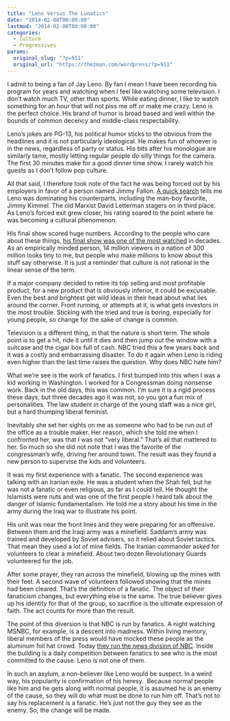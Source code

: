 ```yaml
---
title: "Leno Versus The Lunatics"
date: "2014-02-08T00:00:00"
lastmod: "2014-02-08T00:00:00"
categories:
  - Culture
  - Progressives
params:
  original_slug: "?p=911"
  original_url: "https://thezman.com/wordpress/?p=911"
---
```


I admit to being a fan of Jay Leno. By fan I mean I have been recording
his program for years and watching when I feel like watching some
television. I don’t watch much TV, other than sports. While eating
dinner, I like to watch something for an hour that will not piss me off
or make me crazy. Leno is the perfect choice. His brand of humor is
broad based and well within the bounds of common decency and
middle-class respectability.

Leno’s jokes are PG-13, his political humor sticks to the obvious from
the headlines and it is not particularly ideological. He makes fun of
whoever is in the news, regardless of party or status. His bits after
his monologue are similarly tame, mostly letting regular people do silly
things for the camera. The first 30 minutes make for a good dinner time
show. I rarely watch his guests as I don’t follow pop culture.

All that said, I therefore took note of the fact he was being forced out
by his employers in favor of a person named Jimmy Fallon. [A quick
search](http://variety.com/2013/tv/news/nbcs-rising-leno-dominates-over-kimmel-and-letterman-1200524505/)
tells me Leno was dominating his counterparts, including the man-boy
favorite, Jimmy Kimmel. The old Marxist David Letterman stagers on in
third place. As Leno’s forced exit grew closer, his rating soared to the
point where he was becoming a cultural phenomenon.

His final show scored huge numbers. According to the people who care
about these things, [his final show was one of the most
watched](http://www.deadline.com/2014/02/jay-lenos-tonight-show-farewell-ratiings-jimmy-fallon-best-ever-result/)
in decades. As an empirically minded person, 14 million viewers in a
nation of 300 million looks tiny to me, but people who make millions to
know about this stuff say otherwise. It is just a reminder that culture
is not rational in the linear sense of the term.

If a major company decided to retire its top selling and most profitable
product, for a new product that is obviously inferior, it could be
excusable. Even the best and brightest get wild ideas in their head
about what lies around the corner. Front running, or attempts at it, is
what gets investors in the most trouble. Sticking with the tried and
true is boring, especially for young people, so change for the sake of
change is common.

Television is a different thing, in that the nature is short term. The
whole point is to get a hit, ride it until it dies and then jump out the
window with a suitcase and the cigar box full of cash. NBC tried this a
few years back and it was a costly and embarrassing disaster. To do it
again when Leno is riding even higher than the last time raises the
question. Why does NBC hate him?

What we’re see is the work of fanatics. I first bumped into this when I
was a kid working in Washington. I worked for a Congressman doing
nonsense work. Back in the old days, this was common. I’m sure it is a
rigid process these days, but three decades ago it was not, so you got a
fun mix of personalities. The law student in charge of the young staff
was a nice girl, but a hard thumping liberal feminist.

Inevitably she set her sights on me as someone who had to be run out of
the office as a trouble maker. Her reason, which she told me when I
confronted her, was that I was not “very liberal.” That’s all that
mattered to her. So much so she did not note that I was the favorite of
the congressman’s wife, driving her around town. The result was they
found a new person to supervise the kids and volunteers.

It was my first experience with a fanatic. The second experience was
talking with an Iranian exile. He was a student when the Shah fell, but
he was not a fanatic or even religious, as far as I could tell. He
thought the Islamists were nuts and was one of the first people I heard
talk about the danger of Islamic fundamentalism. He told me a story
about his time in the army during the Iraq war to illustrate his point.

His unit was near the front lines and they were preparing for an
offensive. Between them and the Iraqi army was a minefield. Saddam’s
army was trained and developed by Soviet advisers, so it relied about
Soviet tactics. That mean they used a lot of mine fields. The Iranian
commander asked for volunteers to clear a minefield. About two dozen
Revolutionary Guards volunteered for the job.

After some prayer, they ran across the minefield, blowing up the mines
with their feet. A second wave of volunteers followed showing that the
mines had been cleared. That’s the definition of a fanatic. The object
of their fanaticism changes, but everything else is the same. The true
believer gives up his identity for that of the group, so sacrifice is
the ultimate expression of faith. The act counts for more than the
result.

The point of this diversion is that NBC is run by fanatics. A night
watching MSNBC, for example, is a descent into madness. Within living
memory, liberal members of the press would have mocked these people as
the aluminum foil hat crowd. Today [they run the news division of
NBC](http://www.realclearpolitics.com/2014/01/06/maddow_amp_the_new_matriarchy_running_nbc_news_323088.html).
Inside the building is a daily competition between fanatics to see who
is the most committed to the cause. Leno is not one of them.

In such an asylum, a non-believer like Leno would be suspect. In a weird
way, his popularity is confirmation of his heresy.  Because normal
people like him and he gets along with normal people, it is assumed he
is an enemy of the cause, so they will do what must be done to run him
off. That’s not to say his replacement is a fanatic. He’s just not the
guy they see as the enemy. So, the change will be made.
